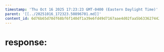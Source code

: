 ```yaml
---
timestamp: 'Thu Oct 16 2025 17:23:23 GMT-0400 (Eastern Daylight Time)'
parent: '[[../20251016_172323.50896701.md]]'
content_id: 6d76b65d70df68bf6f140df1a39e6fd49d7167aae4d02faa5b63362744266256
---
```


# response:

